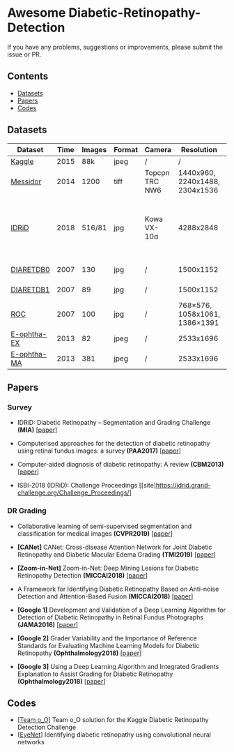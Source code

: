 # Awesome Diabetic-Retinopathy-Detection

If you have any problems, suggestions or improvements, please submit the issue or PR.

## Contents
* [Datasets](#datasets)
* [Papers](#papers)
* [Codes](#codes)

## Datasets

| Dataset                   | Time     | Images |  Format   |  Camera  |  Resolution |  FOV  | Institudes | Tasks |
|---------------------------|----------|--------|-----------|----------|-------------|-------|------------| ----- |
| [Kaggle](https://www.kaggle.com/c/diabetic-retinopathy-detection/) | 2015 | 88k | jpeg | / | / | 50° | EyePACS | DR grading |
| [Messidor](http://www.adcis.net/en/third-party/messidor/) | 2014 | 1200 | tiff | Topcpn TRC NW6 | 1440x960,<br>2240x1488,<br>2304x1536 | 45° | ADCIS | DR & DME grading |
| [IDRiD](https://ieee-dataport.org/open-access/indian-diabetic-retinopathy-image-dataset-idrid) | 2018 | 516/81 | jpg | Kowa VX-10α | 4288x2848 | 50° | CESIP | DR & DME grading / Typical DR lesions & optic disc detection / Optic disc and fovea center location |
| [DIARETDB0](https://www.it.lut.fi/project/imageret/diaretdb0/index.html) | 2007 | 130 | jpg | / | 1500x1152 | 50° | / | DR lesions finding |
| [DIARETDB1](https://www.it.lut.fi/project/imageret/diaretdb1/index.html) | 2007 | 89 | jpg | / | 1500x1152 | 50° | / | DR lesions detection |
| [ROC](http://webeye.ophth.uiowa.edu/ROC/) | 2007 | 100 | jpg | / | 768×576,<br>1058x1061,<br>1386×1391 | 45° | / | Microaneurysms detection  |
| [E-ophtha-EX](http://www.adcis.net/en/third-party/e-ophtha/) | 2013 | 82 | jpeg | / | 2533x1696 | 45° | ADCIS | Exudates detection |
| [E-ophtha-MA](http://www.adcis.net/en/third-party/e-ophtha/) | 2013 | 381 | jpeg | / | 2533x1696 | 45° | ADCIS | Microaneurysms detection |

## Papers
<!-- 
- <a name=""></a> title **(conference)** [[paper](cite)]
-->

### Survey
- <a name=""></a> IDRiD: Diabetic Retinopathy – Segmentation and Grading Challenge **(MIA)** [[paper](https://www.sciencedirect.com/science/article/pii/S1361841519301033)]
- <a name=""></a> Computerised approaches for the detection of diabetic retinopathy using retinal fundus images: a survey **(PAA2017)** [[paper](https://link.springer.com/content/pdf/10.1007%2Fs10044-017-0630-y.pdf)]
- <a name=""></a> Computer-aided diagnosis of diabetic retinopathy: A review **(CBM2013)** [[paper](https://www.sciencedirect.com/science/article/abs/pii/S0010482513002862)]

- <a name=""></a> ISBI-2018 (IDRiD): Challenge Proceedings [[site]https://idrid.grand-challenge.org/Challenge_Proceedings/]

### DR Grading
- <a name=""></a> Collaborative learning of semi-supervised segmentation and classification for medical images **(CVPR2019)** [[paper](http://openaccess.thecvf.com/content_CVPR_2019/papers/Zhou_Collaborative_Learning_of_Semi-Supervised_Segmentation_and_Classification_for_Medical_Images_CVPR_2019_paper.pdf)]
- <a name="CANet"></a> **[CANet]** CANet: Cross-disease Attention Network for Joint Diabetic Retinopathy and Diabetic Macular Edema Grading **(TMI2019)** [[paper](https://arxiv.org/abs/1911.01376)]

- <a name="Zoom-in-Net"></a> **[Zoom-in-Net]** Zoom-in-Net: Deep Mining Lesions for Diabetic Retinopathy Detection **(MICCAI2018)** [[paper](https://arxiv.org/abs/1706.04372)]
- <a name=""></a> A Framework for Identifying Diabetic Retinopathy Based on Anti-noise Detection and Attention-Based Fusion **(MICCAI2018)** [[paper](https://link.springer.com/chapter/10.1007/978-3-030-00934-2_9)]

- <a name="Google"></a> **[Google 1]** Development and Validation of a Deep Learning Algorithm for Detection of Diabetic Retinopathy in Retinal Fundus Photographs **(JAMA2016)** [[paper](https://jamanetwork.com/journals/jama/fullarticle/2588763)]
- <a name="Google"></a> **[Google 2]** Grader Variability and the Importance of Reference Standards for Evaluating Machine Learning Models for Diabetic Retinopathy **(Ophthalmology2018)** [[paper](https://www.aaojournal.org/article/S0161-6420(17)32698-2/fulltext)]
- <a name="Google"></a> **[Google 3]** Using a Deep Learning Algorithm and Integrated Gradients Explanation to Assist Grading for Diabetic Retinopathy **(Ophthalmology2018)** [[paper](https://www.aaojournal.org/article/S0161-6420(18)31575-6/fulltext)]


## Codes
- [[Team o_O](https://github.com/sveitser/kaggle_diabetic)] Team o_O solution for the Kaggle Diabetic Retinopathy Detection Challenge
- [[EyeNet](https://github.com/gregwchase/eyenet)] Identifying diabetic retinopathy using convolutional neural networks


